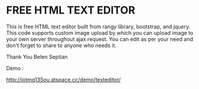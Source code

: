 # FREE HTML TEXT EDITOR

This is free HTML text editor built from rangy library, bootstrap, and jquery. This code supports custom image upload by which you can upload image to your own server throughout ajax request. You can edit as per your need and don't forget to share to anyone who needs it.

Thank You
Belen Septian

Demo :

http://iotmq135ou.atspace.cc/demo/texteditor/


  
 
